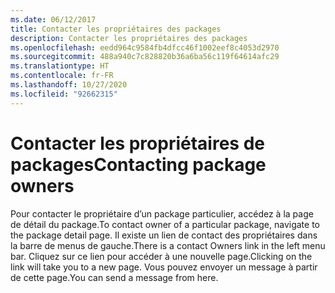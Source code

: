 ```yaml
---
ms.date: 06/12/2017
title: Contacter les propriétaires des packages
description: Contacter les propriétaires des packages
ms.openlocfilehash: eedd964c9584fb4dfcc46f1002eef8c4053d2970
ms.sourcegitcommit: 488a940c7c828820b36a6ba56c119f64614afc29
ms.translationtype: HT
ms.contentlocale: fr-FR
ms.lasthandoff: 10/27/2020
ms.locfileid: "92662315"
---
```

# <a name="contacting-package-owners"></a><span data-ttu-id="cf39c-103">Contacter les propriétaires de packages</span><span class="sxs-lookup"><span data-stu-id="cf39c-103">Contacting package owners</span></span>

<span data-ttu-id="cf39c-104">Pour contacter le propriétaire d’un package particulier, accédez à la page de détail du package.</span><span class="sxs-lookup"><span data-stu-id="cf39c-104">To contact owner of a particular package, navigate to the package detail page.</span></span> <span data-ttu-id="cf39c-105">Il existe un lien de contact des propriétaires dans la barre de menus de gauche.</span><span class="sxs-lookup"><span data-stu-id="cf39c-105">There is a contact Owners link in the left menu bar.</span></span> <span data-ttu-id="cf39c-106">Cliquez sur ce lien pour accéder à une nouvelle page.</span><span class="sxs-lookup"><span data-stu-id="cf39c-106">Clicking on the link will take you to a new page.</span></span> <span data-ttu-id="cf39c-107">Vous pouvez envoyer un message à partir de cette page.</span><span class="sxs-lookup"><span data-stu-id="cf39c-107">You can send a message from here.</span></span>

